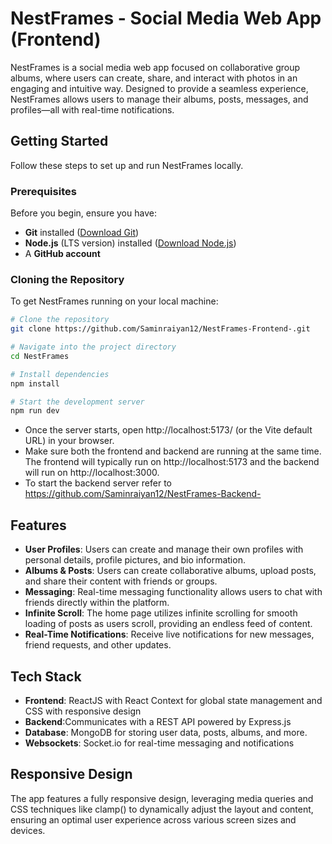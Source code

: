 # NestFrames - Social Media Web App (Frontend)
NestFrames is a social media web app focused on collaborative group albums, where users can create, share, and interact with photos in an engaging and intuitive way. Designed to provide a seamless experience, NestFrames allows users to manage their albums, posts, messages, and profiles—all with real-time notifications.

## Getting Started  

Follow these steps to set up and run NestFrames locally.  

### Prerequisites  
Before you begin, ensure you have:  
-  **Git** installed ([Download Git](https://git-scm.com/downloads))  
-  **Node.js** (LTS version) installed ([Download Node.js](https://nodejs.org/))  
-  A **GitHub account**  

### Cloning the Repository  
To get NestFrames running on your local machine:  
```sh
# Clone the repository
git clone https://github.com/Saminraiyan12/NestFrames-Frontend-.git
```
```sh
# Navigate into the project directory
cd NestFrames
```
```sh
# Install dependencies
npm install
```
```sh
# Start the development server
npm run dev
```
- Once the server starts, open http://localhost:5173/ (or the Vite default URL) in your browser.
- Make sure both the frontend and backend are running at the same time. The frontend will typically run on http://localhost:5173 and the backend will run on http://localhost:3000.
- To start the backend server refer to https://github.com/Saminraiyan12/NestFrames-Backend-

## Features
- **User Profiles**: Users can create and manage their own profiles with personal details, profile pictures, and bio information.
- **Albums & Posts**: Users can create collaborative albums, upload posts, and share their content with friends or groups.
- **Messaging**: Real-time messaging functionality allows users to chat with friends directly within the platform.
- **Infinite Scroll**: The home page utilizes infinite scrolling for smooth loading of posts as users scroll, providing an endless feed of content.
- **Real-Time Notifications**: Receive live notifications for new messages, friend requests, and other updates.
## Tech Stack
- **Frontend**: ReactJS with React Context for global state management and CSS with responsive design
- **Backend**:Communicates with a REST API powered by Express.js
- **Database**: MongoDB for storing user data, posts, albums, and more.
- **Websockets**: Socket.io for real-time messaging and notifications
## Responsive Design
The app features a fully responsive design, leveraging media queries and CSS techniques like clamp() to dynamically adjust the layout and content, ensuring an optimal user experience across various screen sizes and devices.
